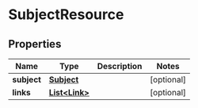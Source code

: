 # SubjectResource

## Properties
Name | Type | Description | Notes
------------ | ------------- | ------------- | -------------
**subject** | [**Subject**](Subject.md) |  |  [optional]
**links** | [**List&lt;Link&gt;**](Link.md) |  |  [optional]
